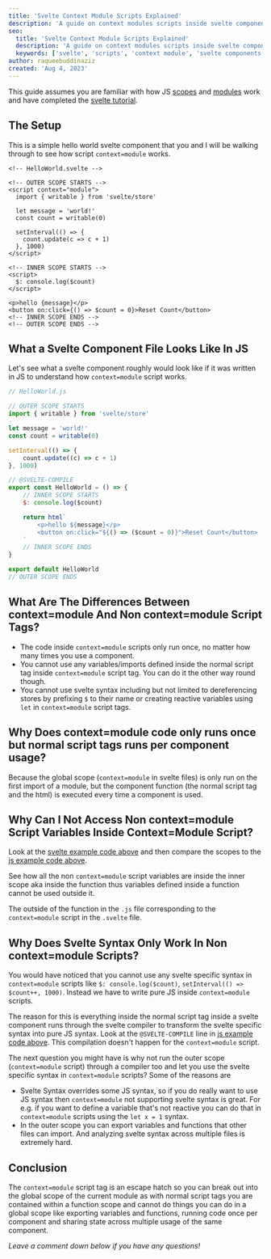 ```yaml
---
title: 'Svelte Context Module Scripts Explained'
description: 'A guide on context modules scripts inside svelte components and when to use them'
seo:
  title: 'Svelte Context Module Scripts Explained'
  description: 'A guide on context modules scripts inside svelte components and when to use them'
  keywords: ['svelte', 'scripts', 'context module', 'svelte components']
author: raqueebuddinaziz
created: 'Aug 4, 2023'
---
```


This guide assumes you are familiar with how JS <a href="https://developer.mozilla.org/en-US/docs/Glossary/Scope" target="_blank">scopes</a> and <a href="https://developer.mozilla.org/en-US/docs/Web/JavaScript/Guide/Modules" target="_blank">modules</a> work and have completed the <a href="https://learn.svelte.dev" target="_blank">svelte tutorial</a>.

## The Setup

This is a simple hello world svelte component that you and I will be walking through to see how script `context=module` works.

<span id="code-example-1"></span>

```svelte
<!-- HelloWorld.svelte -->

<!-- OUTER SCOPE STARTS -->
<script context="module">
  import { writable } from 'svelte/store'

  let message = 'world!'
  const count = writable(0)

  setInterval(() => {
    count.update(c => c + 1)
  }, 1000)
</script>

<!-- INNER SCOPE STARTS -->
<script>
  $: console.log($count)
</script>

<p>hello {message}</p>
<button on:click={() => $count = 0}>Reset Count</button>
<!-- INNER SCOPE ENDS -->
<!-- OUTER SCOPE ENDS -->
```

## What a Svelte Component File Looks Like In JS

Let's see what a svelte component roughly would look like if it was written in JS to understand how `context=module` script works.

<span id="code-example-2"></span>

```js
// HelloWorld.js

// OUTER SCOPE STARTS
import { writable } from 'svelte/store'

let message = 'world!'
const count = writable(0)

setInterval(() => {
	count.update((c) => c + 1)
}, 1000)

// @SVELTE-COMPILE
export const HelloWorld = () => {
	// INNER SCOPE STARTS
	$: console.log($count)

	return html`
		<p>hello ${message}</p>
		<button on:click="${() => ($count = 0)}">Reset Count</button>
	`
	// INNER SCOPE ENDS
}

export default HelloWorld
// OUTER SCOPE ENDS
```

## What Are The Differences Between context=module And Non context=module Script Tags?

- The code inside `context=module` scripts only run once, no matter how many times you use a component.
- You cannot use any variables/imports defined inside the normal script tag inside `context=module` script tag. You can do it the other way round though.
- You cannot use svelte syntax including but not limited to dereferencing stores by prefixing `$` to their name or creating reactive variables using `let` in `context=module` script tags.

## Why Does context=module code only runs once but normal script tags runs per component usage?

Because the global scope (`context=module` in svelte files) is only run on the first import of a module, but the component function (the normal script tag and the html) is executed every time a component is used.

## Why Can I Not Access Non context=module Script Variables Inside Context=Module Script?

Look at the [svelte example code above](#code-example-1) and then compare the scopes to the [js example code above](#code-example-2).

See how all the non `context=module` script variables are inside the inner scope aka inside the function thus variables defined inside a function cannot be used outside it.

The outside of the function in the `.js` file corresponding to the `context=module` script in the `.svelte` file.

## Why Does Svelte Syntax Only Work In Non context=module Scripts?

You would have noticed that you cannot use any svelte specific syntax in `context=module` scripts like `$: console.log($count)`, `setInterval(() => $count++, 1000)`.
Instead we have to write pure JS inside `context=module` scripts.

The reason for this is everything inside the normal script tag inside a svelte component runs through the svelte compiler to transform the svelte specific syntax into pure JS syntax.
Look at the `@SVELTE-COMPILE` line in [js example code above](#code-example-2). This compilation doesn't happen for the `context=module` script.

The next question you might have is why not run the outer scope (`context=module` script) through a compiler too and let you use the svelte specific syntax in `context=module` scripts? Some of the reasons are

- Svelte Syntax overrides some JS syntax, so if you do really want to use JS syntax then `context=module` not supporting svelte syntax is great.
  For e.g. if you want to define a variable that's not reactive you can do that in `context=module` scripts using the `let x = 1` syntax.
- In the outer scope you can export variables and functions that other files can import. And analyzing svelte syntax across multiple files is extremely hard.

## Conclusion

The `context=module` script tag is an escape hatch so you can break out into the global scope of the current module as with normal script tags you are contained within a function scope and cannot do things you can do in a global scope like exporting variables and functions, running code once per component and sharing state across multiple usage of the same component.

_Leave a comment down below if you have any questions!_
